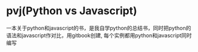 pvj(Python vs Javascript)
===

一本关于python和javascript的书，是我自学python的总结书，同时把python的语法和javascript作对比，用gitbook创建, 每个实例都用python和javascript同时编写
